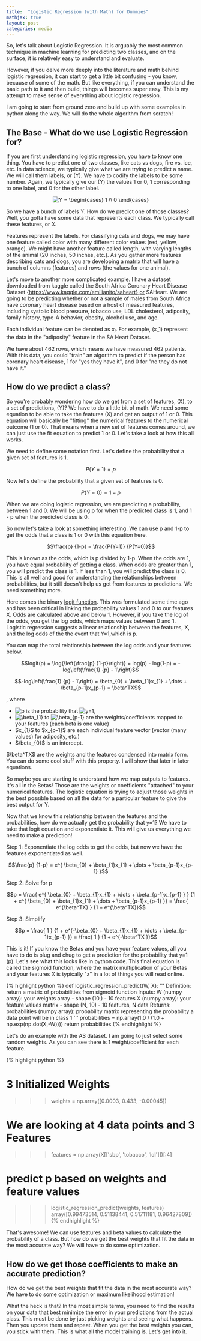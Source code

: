 ```yaml
---
title:  "Logistic Regression (with Math) for Dummies"
mathjax: true
layout: post
categories: media
---
```


So, let's talk about Logistic Regression. It is arguably the most common technique in machine learning for predicting two classes, and on the surface, it is relatively easy to understand and evaluate.

However, if you delve more deeply into the literature and math behind logistic regression, it can start to get a little bit confusing - you know, because of some of the math. But like everything, if you can understand the basic path to it and then build, things will becomes super easy. This is my attempt to make sense of everything about logistic regression. 

I am going to start from ground zero and build up with some examples in python along the way. We will do the whole algorithm from scratch!

## The Base - What do we use Logistic Regression for?

If you are first understanding logistic regression, you have to know one thing. You have to predict one of two classes, like cats vs dogs, fire vs. ice, etc. 
In data science, we typically give what we are trying to predict a name. We will call them labels, or \(Y\). We have to codify the labels to be some number. 
Again, we typically give our \(Y\) the values 1 or 0, 1 corresponding to one label, and 0 for the other label.

<div style="text-align:center"><img src=
"https://render.githubusercontent.com/render/math?math=%5Clarge+%5Ctextstyle+Y+%3D%0A%5Cbegin%7Bcases%7D%0A1+%5C%5C%0A0%0A%5Cend%7Bcases%7D" 
alt="Y =
\begin{cases}
1 \\
0
\end{cases}"></div>

So we have a bunch of labels $Y$. How do we predict one of those classes? Well, you gotta have some data that represents each class. We typically call these features, or $X$.

Features represent the labels. For classifying cats and dogs, we may have one feature called color with many different color values (red, yellow, orange). 
We might have another feature called length, with varying lengths of the animal (20 inches, 50 inches, etc.). 
As you gather more features describing cats and dogs, you are developing a matrix that will have a bunch of columns (features) and rows (the values for one animal). 

Let's move to another more complicated example. I have a dataset downloaded from kaggle called the South Africa Coronary Heart Disease Dataset {https://www.kaggle.com/emilianito/saheart},or SAHeart. 
We are going to be predicting whether or not a sample of males from South Africa have coronary heart disease based on a host of measured features, including systolic blood pressure, tobacco use, LDL cholesterol, adiposity, family history, type-A behavior, obesity, alcohol use, and age.

Each individual feature can be denoted as $x_i$. For example, \(x_1\) represent the data in the "adiposity" feature in the SA Heart Dataset. 

We have about 462 rows, which means we have measured 462 patients. With this data, you could "train" an algorithm to predict if the person has coronary heart disease, 1 for "yes they have it", and 0 for "no they do not have it."

## How do we predict a class?

So you're probably wondering how do we get from a set of features, \(X\), to a set of predictions, \(Y\)? We have to do a little bit of math. We need some equation to be able to take the features \(X\) and get an output of 1 or 0. This equation will basically be "fitting" the numerical features to the numerical outcome (1 or 0). 
That means when a new set of features comes around, we can just use the fit equation to predict 1 or 0. Let's take a look at how this all works.

We need to define some notation first. Let's define the probability that a given set of features is 1.

$$ P(Y=1) = p $$

Now let's define the probability that a given set of features is 0.

$$ P(Y=0)= 1 - p $$

When we are doing logistic regression, we are predicting a probability, between 1 and 0. We will be using p for when the predicted class is 1, and 1 - p when the predicted class is 0.

So now let's take a look at something interesting. We can use p and 1-p to get the odds that a class is 1 or 0 with this equation here.

$$\frac{p} {1-p} = \frac{P(Y=1)} {P(Y=0)}$$

This is known as the odds, which is p divided by 1-p. When the odds are 1, you have equal probability of getting a class. When odds are greater than 1, you will predict the class is 1. If less than 1, you will predict the class is 0. This is all well and good for understanding the relationships between probabilities, but it still doesn't help us get from features to predictions. We need something more.

Here comes the binary [logit function](https://en.wikipedia.org/wiki/Logit). This was formulated some time ago and has been critical in linking the probability values 1 and 0 to our features X. Odds are calculated above and below 1. However, if you take the log of the odds, you get the log odds, which maps values between 0 and 1. Logistic regression suggests a linear relationship between the features, X, and the log odds of the the event that Y=1,which is p. 

You can map the total relationship between the log odds and your features below.

$$logit(p) = \log{\left(\frac{p} {1-p}\right)} = log(p) - log(1-p) = -log\left(\frac{1} {p} - 1\right)$$

$$-log\left(\frac{1} {p} - 1\right) = \beta_{0} + \beta_{1}x_{1} + \dots + \beta_{p-1}x_{p-1} = \beta^TX$$

, where 
- <img src="https://render.githubusercontent.com/render/math?math=%5Clarge+%5Ctextstyle+p" alt="p"> is the probability that ![y=1](https://render.githubusercontent.com/render/math?math=%5Ctextstyle+y%3D1),
- ![\beta_{1}](https://render.githubusercontent.com/render/math?math=%5Ctextstyle+%5Cbeta_%7B1%7D) to ![\beta_{p-1}](https://render.githubusercontent.com/render/math?math=%5Ctextstyle+%5Cbeta_%7Bp-1%7D) are the weights/coefficients mapped to your features (each beta is one value) 
- \$x_{1}\$ to \$x_{p-1}\$ are each individual feature vector (vector (many values) for adiposity, etc.)
- \$\beta_{0}\$ is an intercept.

\$\beta^TX\$ are the weights and the features condensed into matrix form. You can do some cool stuff with this property. I will show that later in later equations.

So maybe you are starting to understand how we map outputs to features. It's all in the Betas! Those are the weights or coefficients "attached" to your numerical features. The logistic equation is trying to adjust those weights in the best possible based on all the data for a particular feature to give the best output for Y.

Now that we know this relationship between the features and the probabilities, how do we actually get the probability that y=1? We have to take that logit equation and exponentiate it. This will give us everything we need to make a prediction!

Step 1: Exponentiate the log odds to get the odds, but now we have the features exponentiated as well.

$$\frac{p} {1-p} = e^{ \beta_{0} + \beta_{1}x_{1} + \dots + \beta_{p-1}x_{p-1} }$$

Step 2: Solve for p

$$p = \frac{ e^{ \beta_{0} + \beta_{1}x_{1} + \dots + \beta_{p-1}x_{p-1}  } } {1 + e^{ \beta_{0} + \beta_{1}x_{1} + \dots + \beta_{p-1}x_{p-1}  }} = \frac{ e^{\beta^TX} } {1 + e^{\beta^TX}}$$

Step 3: Simplify

$$p = \frac{ 1 } {1 + e^{-\beta_{0} + \beta_{1}x_{1} + \dots + \beta_{p-1}x_{p-1}  }} = \frac{ 1 } {1 + e^{-\beta^TX }}$$


This is it! If you know the Betas and you have your feature values, all you have to do is plug and chug to get a prediction for the probability that y=1 (p). 
Let's see what this looks like in python code. This final equation is called the sigmoid function, where the matrix multiplication of your Betas and your features X is typically "z" in a lot of things you will read online.

{% highlight python %}
def logistic_regression_predict(W, X):
    '''
    Definition:
        return a matrix of probabilities from sigmoid function
    Inputs:
        W (numpy array): your weights array - shape (10,) - 10 features
        X (numpy array): your feature values matrix - shape (N, 10) - 10 features, N data
    Returns:
        probabilities (numpy array): probability matrix representing the probability a 
                                     data point will be in class 1
    '''
    probabilities = np.array(1.0 / (1.0 + np.exp(np.dot(X,-W))))
    return probabilities
{% endhighlight %}

Let's do an example with the AS dataset. I am going to just select some random weights. As you can see there is 1 weight/coefficient for each feature.

{% highlight python %}
# 3 Initialized Weights
>>> weights = np.array([0.0003, 0.433, -0.00045])
# We are looking at 4 data points and 3 Features
>>> features = np.array(X[['sbp', 'tobacco', 'ldl']])[:4] 
# predict p based on weights and feature values
>>> logistic_regression_predict(weights, features)
array([0.99473514, 0.51138441, 0.51711181, 0.96427809])
{% endhighlight %}

That's awesome! We can use features and beta values to calculate the probability of a class. But how do we get the best weights that fit the data in the most accurate way?
We will have to do some optimization.

## How do we get those coefficients to make an accurate prediction?

How do we get the best weights that fit the data in the most accurate way? We have to do some optimization or maximum likelihood estimation!

What the heck is that? In the most simple terms, you need to find the results on your data that best minimize the error in your predictions from the actual class.
This must be done by just picking weights and seeing what happens. Then you update them and repeat. When you get the best weights you can, you stick with them. 
This is what all the model training is. Let's get into it.

